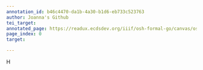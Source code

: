 ```yaml
---
annotation_id: b46c4470-da1b-4a30-b1d6-eb733c523763
author: Joanna's Github
tei_target: 
annotated_page: https://readux.ecdsdev.org/iiif/osh-formal-go/canvas/osh-formal-go_OSH-cover1.jpg
page_index: 0
target: 

---
```

<p>H</p>